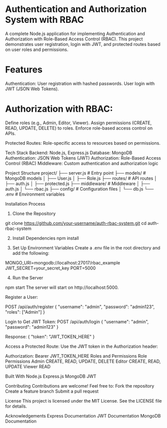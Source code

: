 # Authentication and Authorization System with RBAC
A complete Node.js application for implementing Authentication and Authorization with Role-Based Access Control (RBAC). This project demonstrates user registration, login with JWT, and protected routes based on user roles and permissions.

# Features
Authentication: User registration with hashed passwords.
User login with JWT (JSON Web Tokens).


# Authorization with RBAC:
Define roles (e.g., Admin, Editor, Viewer).
Assign permissions (CREATE, READ, UPDATE, DELETE) to roles.
Enforce role-based access control on APIs.


Protected Routes:
Role-specific access to resources based on permissions.



Tech Stack
Backend: Node.js, Express.js
Database: MongoDB
Authentication: JSON Web Tokens (JWT)
Authorization: Role-Based Access Control (RBAC)
Middleware: Custom authentication and authorization logic



Project Structure
project/
├── server.js         # Entry point
├── models/           # MongoDB models
│   ├── User.js
│   ├── Role.js
├── routes/           # API routes
│   ├── auth.js
│   ├── protected.js
├── middleware/       # Middleware
│   ├── auth.js
│   └── rbac.js
├── config/           # Configuration files
│   └── db.js
└── .env              # Environment variables


Installation Process
1. Clone the Repository

git clone https://github.com/your-username/auth-rbac-system.git
cd auth-rbac-system

2. Install Dependencies
npm install

3. Set Up Environment Variables
Create a .env file in the root directory and add the following:

MONGO_URI=mongodb://localhost:27017/rbac_example
JWT_SECRET=your_secret_key
PORT=5000

4. Run the Server

npm start
The server will start on http://localhost:5000.


Register a User:

POST /api/auth/register
{
  "username": "admin",
  "password": "admin123",
  "roles": ["Admin"]
}


Login to Get JWT Token:
POST /api/auth/login
{
  "username": "admin",
  "password": "admin123"
}


Response:
{
  "token": "JWT_TOKEN_HERE"
}



Access a Protected Route: Use the JWT token in the Authorization header:

Authorization: Bearer JWT_TOKEN_HERE
Roles and Permissions
Role	Permissions
Admin	CREATE, READ, UPDATE, DELETE
Editor	CREATE, READ, UPDATE
Viewer	READ



Built With
Node.js
Express.js
MongoDB
JWT


Contributing
Contributions are welcome! Feel free to:
Fork the repository
Create a feature branch
Submit a pull request


License
This project is licensed under the MIT License. See the LICENSE file for details.

Acknowledgements
Express Documentation
JWT Documentation
MongoDB Documentation

